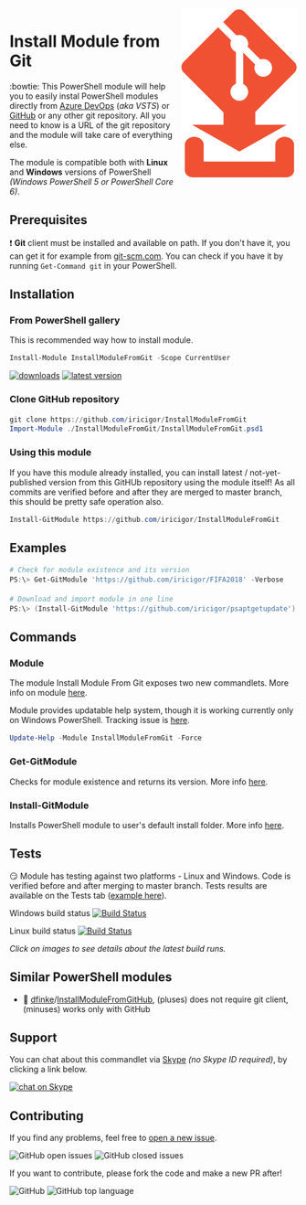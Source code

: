 <img align="right" width="203" height="294" src="img/InstallModuleFromGit.logo.png">

# Install Module from Git

:bowtie: This PowerShell module will help you to easily instal PowerShell modules directly from [Azure DevOps](https://azure.microsoft.com/en-us/services/devops/repos/) (_aka VSTS_) or [GitHub](https://github.com/) or any other git repository.
All you need to know is a URL of the git repository and the module will take care of everything else.

The module is compatible both with **Linux** and **Windows** versions of PowerShell _(Windows PowerShell 5 or PowerShell Core 6)_.

## Prerequisites

:exclamation: **Git** client must be installed and available on path.
If you don't have it, you can get it for example from [git-scm.com](https://git-scm.com/downloads).
You can check if you have it by running `Get-Command git` in your PowerShell.

## Installation

### From PowerShell gallery

This is recommended way how to install module.

```PowerShell
Install-Module InstallModuleFromGit -Scope CurrentUser
```
[![downloads](https://img.shields.io/powershellgallery/dt/InstallModuleFromGit.svg?label=downloads)](https://www.powershellgallery.com/packages/InstallModuleFromGit)
[![latest version](https://img.shields.io/powershellgallery/v/InstallModuleFromGit.svg?label=latest+version)](https://www.powershellgallery.com/packages/InstallModuleFromGit)

### Clone GitHub repository

```PowerShell
git clone https://github.com/iricigor/InstallModuleFromGit
Import-Module ./InstallModuleFromGit/InstallModuleFromGit.psd1
```

### Using this module

If you have this module already installed, you can install latest / not-yet-published version from this GitHUb repository using the module itself!
As all commits are verified before and after they are merged to master branch, this should be pretty safe operation also.

```PowerShell
Install-GitModule https://github.com/iricigor/InstallModuleFromGit
```

## Examples

```PowerShell
# Check for module existence and its version
PS:\> Get-GitModule 'https://github.com/iricigor/FIFA2018' -Verbose

# Download and import module in one line
PS:\> (Install-GitModule 'https://github.com/iricigor/psaptgetupdate').Name | Import-Module
```

## Commands

### Module

The module Install Module From Git exposes two new commandlets. More info on module [here](/Docs/InstallModuleFromGit.md).

Module provides updatable help system, though it is working currently only on Windows PowerShell. Tracking issue is [here](https://github.com/iricigor/InstallModuleFromGit/issues/3).

```PowerShell
Update-Help -Module InstallModuleFromGit -Force
```

### Get-GitModule

Checks for module existence and returns its version. More info [here](/Docs/Get-GitModule.md).

### Install-GitModule

Installs PowerShell module to user's default install folder. More info [here](/Docs/Install-GitModule.md).

## Tests

:smirk: Module has testing against two platforms - Linux and Windows. Code is verified before and after merging to master branch. Tests results are available on the Tests tab ([example here](/img/TestResults-AzureDevops.png)).

Windows build status [![Build Status](https://dev.azure.com/iiric/PS1/_apis/build/status/InstallModuleFromGit%20-%20Win%20CI?branchName=master)](https://dev.azure.com/iiric/PS1/_build/latest?definitionId=16&branchName=master)

Linux build status [![Build Status](https://dev.azure.com/iiric/PS1/_apis/build/status/InstallModuleFromGit%20-%20Linux%20CI?branchName=master)](https://dev.azure.com/iiric/PS1/_build/latest?definitionId=17&branchName=master)

_Click on images to see details about the latest build runs._

## Similar PowerShell modules

- :mega: [dfinke](https://github.com/dfinke)/[InstallModuleFromGitHub](https://github.com/dfinke/InstallModuleFromGitHub), (pluses) does not require git client, (minuses) works only with GitHub

## Support

You can chat about this commandlet via [Skype](https://www.skype.com) _(no Skype ID required)_, by clicking a link below.

[![chat on Skype](https://img.shields.io/badge/chat-on%20Skype-blue.svg?style=flat)](https://join.skype.com/hQMRyp7kwjd2)

## Contributing

If you find any problems, feel free to [open a new issue](https://github.com/iricigor/InstallModuleFromGit/issues/new).

![GitHub open issues](https://img.shields.io/github/issues/iricigor/InstallModuleFromGit.svg?style=flat)
![GitHub closed issues](https://img.shields.io/github/issues-closed/iricigor/InstallModuleFromGit.svg?style=flat)

If you want to contribute, please fork the code and make a new PR after!

![GitHub](https://img.shields.io/github/license/iricigor/InstallModuleFromGit.svg?style=flat)
![GitHub top language](https://img.shields.io/github/languages/top/iricigor/InstallModuleFromGit.svg?style=flat)